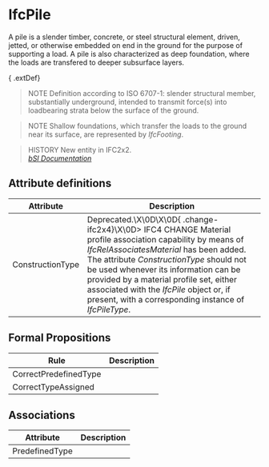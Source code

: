 IfcPile
=======
A pile is a slender timber, concrete, or steel structural element, driven,
jetted, or otherwise embedded on end in the ground for the purpose of
supporting a load. A pile is also characterized as deep foundation, where the
loads are transfered to deeper subsurface layers.  
  
{ .extDef}  
> NOTE  Definition according to ISO 6707-1: slender structural member,
> substantially underground, intended to transmit force(s) into loadbearing
> strata below the surface of the ground.  
  
> NOTE  Shallow foundations, which transfer the loads to the ground near its
> surface, are represented by _IfcFooting_.  
  
> HISTORY  New entity in IFC2x2.  
[ _bSI
Documentation_](https://standards.buildingsmart.org/IFC/DEV/IFC4_2/FINAL/HTML/schema/ifcstructuralelementsdomain/lexical/ifcpile.htm)


Attribute definitions
---------------------
| Attribute        | Description                                                                                                                                                                                                                                                                                                                                                                                  |
|------------------|----------------------------------------------------------------------------------------------------------------------------------------------------------------------------------------------------------------------------------------------------------------------------------------------------------------------------------------------------------------------------------------------|
| ConstructionType | Deprecated.\X\0D\X\0D{ .change-ifc2x4}\X\0D> IFC4 CHANGE  Material profile association capability by means of _IfcRelAssociatesMaterial_ has been added. The attribute _ConstructionType_ should not be used whenever its information can be provided by a material profile set, either associated with the _IfcPile_ object or, if present, with a corresponding instance of _IfcPileType_. |

Formal Propositions
-------------------
| Rule                  | Description   |
|-----------------------|---------------|
| CorrectPredefinedType |               |
| CorrectTypeAssigned   |               |

Associations
------------
| Attribute      | Description   |
|----------------|---------------|
| PredefinedType |               |

